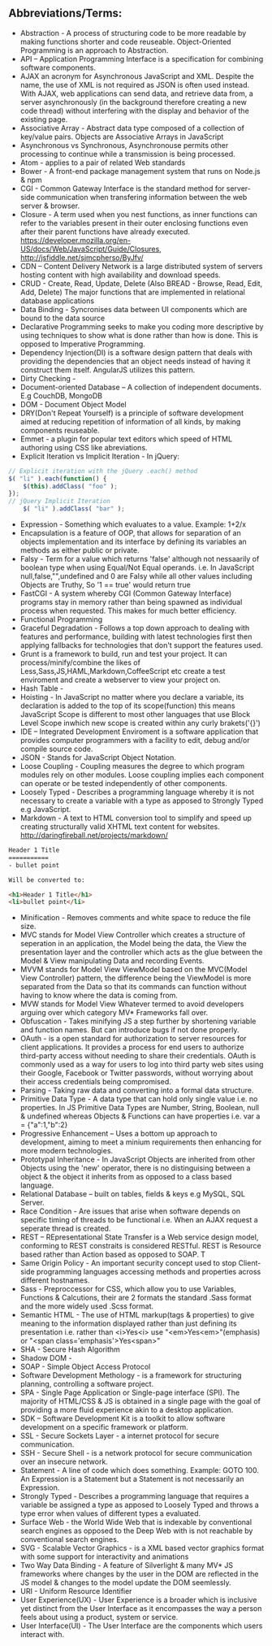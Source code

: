 Abbreviations/Terms:
------------------

- Abstraction - A process of structuring code to be more readable by making functions shorter and code reuseable. Object-Oriented Programming is an approach to Abstraction.
- API – Application Programming Interface is a specification for combining software components.
- AJAX an acronym for Asynchronous JavaScript and XML. Despite the name, the use of XML is not required as JSON is often used instead. With AJAX, web applications can send data, and retrieve data from, a server asynchronously (in the background therefore creating a new code thread) without interfering with the display and behavior of the existing page.
- Associative Array - Abstract data type composed of a collection of key/value pairs. Objects are Associative Arrays in JavaScript
- Asynchronous vs Synchronous, Asynchronouse permits other processing to continue while a transmission is being processed.
- Atom - applies to a pair of related Web standards
- Bower - A front-end package management system that runs on Node.js & npm
- CGI - Common Gateway Interface is the standard method for server-side communication when transfering information between the web server & browser. 
- Closure - A term used when you nest functions, as inner functions can refer to the variables present in their outer enclosing functions even after their parent functions have already executed. https://developer.mozilla.org/en-US/docs/Web/JavaScript/Guide/Closures, http://jsfiddle.net/sjmcpherso/ByJfv/ 
- CDN – Content Delivery Network is a large distributed system of servers hosting content with high availability and download speeds.
- CRUD - Create, Read, Update, Delete (Also BREAD - Browse, Read, Edit, Add, Delete) The major functions that are implemented in relational database applications
- Data Binding - Syncronises data between UI components which are bound to the data source
- Declarative Programming seeks to make you coding more descriptive by using techniques to show what is done rather than how is done. This is opposed to Imperative Programming.
- Dependency Injection(DI) is a software design pattern that deals with providing the dependencies that an object needs instead of having it construct them itself. AngularJS utilizes this pattern.
- Dirty Checking -
- Document-oriented Database – A collection of independent documents. E.g CouchDB, MongoDB
- DOM - Document Object Model
- DRY(Don't Repeat Yourself) is a principle of software development aimed at reducing repetition of information of all kinds, by making components reuseable.
- Emmet - a plugin for popular text editors which speed of HTML authoring using CSS like abreviations.
- Explicit Iteration vs Implicit Iteration - In jQuery:

```javascript
// Explicit iteration with the jQuery .each() method
$( "li" ).each(function() {
    $(this).addClass( "foo" );
});
// jQuery Implicit Iteration
    $( "li" ).addClass( "bar" );
```

- Expression - Something which evaluates to a value. Example: 1+2/x
- Encapsulation is a feature of OOP, that allows for separation of an objects implementation and its interface by defining its variables an methods as either public or private.
- Falsy - Term for a value which returns 'false' although not nessaarily of boolean type when using Equal/Not Equal operands. i.e. In JavaScript null,false,"",undefined and 0 are Falsy while all other values including Objects are Truthy, So '1 == true' would return true
- FastCGI - A system whereby CGI (Common Gateway Interface) programs stay in memory rather than being spawned as individual process when requested. This makes for much better efficiency. 
- Functional Programming
- Graceful Degradation - Follows a top down approach to dealing with features and performance, building with latest technologies first then applying fallbacks for technologies that don't support the features used. 
- Grunt is a framework to build, run and test your project. It can process/minify/combine the likes of Less,Sass,JS,HAML,Markdown,CoffeeScript etc create a test enviroment and create a webserver to view your project on.
- Hash Table - 
- Hoisting - In JavaScript no matter where you declare a variable, its declaration is added to the top of its scope(function) this means JavaScript Scope is different to most other languages that use Block Level Scope inwhich new scope is created within any curly brakets('{}')
- IDE – Integrated Development Enviroment is a software application that provides computer programmers with a facility to edit, debug and/or compile source code.
- JSON - Stands for JavaScript Object Notation.
- Loose Coupling - Coupling measures the degree to which program modules rely on other modules. Loose coupling implies each component can operate or be tested independently of other components.
- Loosely Typed - Describes a programming language whereby it is not necessary to create a variable with a type as apposed to Strongly Typed e.g JavaScript.
- Markdown - A text to HTML conversion tool to simplify and speed up creating structurally valid XHTML text content for websites. http://daringfireball.net/projects/markdown/
 
```HTML
Header 1 Title
===========
- bullet point

Will be converted to:

<h1>Header 1 Title</h1>
<li>bullet point</li>
```


- Minification - Removes comments and white space to reduce the file size.
- MVC stands for Model View Controller which creates a structure of seperation in an application, the Model being the data, the View the presentation layer and the controller which acts as the glue between the Model & View manipulating Data and recording Events.
- MVVM stands for Model View ViewModel based on the MVC(Model View Controller) pattern, the difference being the ViewModel is more separated from the Data so that its commands can function without having to know where the data is coming from.
- MVW stands for Model View Whatever termed to avoid developers arguing over which category MV* Frameworks fall over.
- Obfuscation - Takes minifying JS a step further by shortening variable and function names. But can introduce bugs if not done properly.
- OAuth - is a open standard for authorization to server resources for client applications. It provides a process for end users to authorize third-party access without needing to share their credentials. OAuth is commonly used as a way for users to log into third party web sites using their Google, Facebook or Twitter passwords, without worrying about their access credentials being compromised.
- Parsing - Taking raw data and converting into a formal data structure.
- Primitive Data Type - A data type that can hold only single value i.e. no properties. In JS Primitive Data Types are Number, String, Boolean, null & undefined whereas Objects & Functions can have properties i.e. var a = {"a":1,"b":2}
- Progressive Enhancement – Uses a bottom up approach to development, aiming to meet a minium requirements then enhancing for more modern technologies.
- Prototypal Inheritance - In JavaScript Objects are inherited from other Objects using the 'new' operator, there is no distinguising between a object & the object it inherits from as opposed to a class based language.
- Relational Database – built on tables, fields & keys e.g MySQL, SQL Server.
- Race Condition - Are issues that arise when software depends on specific timing of threads to be functional i.e. When an AJAX request a seperate thread is created.
- REST – REpresentational State Transfer is a Web service design model, conforming to REST constraits is considered RESTful. REST is Resource based rather than Action based as opposed to SOAP. T
- Same Origin Policy - An important security concept used to stop Client-side programming languages accessing methods and properties across different hostnames.
- Sass - Preproccessor for CSS, which allow you to use Variables, Functions & Calcutions, their are 2 formats the standard .Sass format and the more widely used .Scss format.
- Semantic HTML - The use of HTML markup(tags & properties) to give meaning to the information displayed rather than just defining its presentation i.e. rather than &lt;i&gt;Yes&lt;i&gt; use "&lt;em&gt;Yes&lt;em&gt;"(emphasis) or "&lt;span class='emphasis'&gt;Yes&lt;span&gt;"
- SHA - Secure Hash Algorithm
- Shadow DOM -
- SOAP - Simple Object Access Protocol
- Software Development Methology - is a framework for structuring planning, controlling a software project. 
- SPA - Single Page Application or Single-page interface (SPI). The majority of HTML/CSS & JS is obtained in a single page with the goal of providing a more fluid experience akin to a desktop application.
- SDK – Software Development Kit is a toolkit to allow software development on a specific framework or platform.
- SSL - Secure Sockets Layer - a internet protocol for secure communication.
- SSH - Secure Shell - is a network protocol for secure communication over an insecure network.
- Statement - A line of code which does something. Example: GOTO 100. An Expression is a Statement but a Statement is not necessarily an Expression.
- Strongly Typed - Describes a programming language that requires a variable be assigned a type as apposed to Loosely Typed and throws a type error when values of different types a evaluated.
- Surface Web - the World Wide Web that is indexable by conventional search engines as opposed to the Deep Web with is not reachable by conventional search engines.
- SVG - Scalable Vector Graphics - is a XML based vector graphics format with some support for interactivity and animations
- Two Way Data Binding - A feature of Silverlight & many MV* JS frameworks where changes by the user in the DOM are reflected in the JS model & changes to the model update the DOM seemlessly.
- URI - Uniform Resource Identifier
- User Experience(UX) - User Experience is a broader which is inclusive yet distinct from the User Interface as it encompasses the way a person feels about using a product, system or service.
- User Interface(UI) - The User Interface are the components which users interact with.
